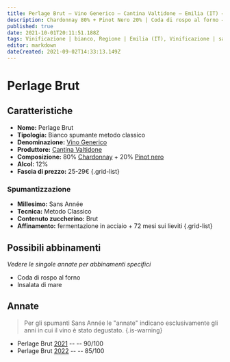 ```yaml
---
title: Perlage Brut – Vino Generico – Cantina Valtidone – Emilia (IT) – 25-29€ – 3★
description: Chardonnay 80% + Pinot Nero 20% | Coda di rospo al forno – Insalata di mare – Tartare di ricciola con maionese di arachidi –
published: true
date: 2021-10-01T20:11:51.188Z
tags: Vinificazione | bianco, Regione | Emilia (IT), Vinificazione | sans-annee, Vinificazione | blend, Vinificazione | spumante, Vinificazione | metodo classico, Vinificazione | brut, Valutazioni | 3 stelle, Vitigni | Chardonnay, Vitigni |Pinot nero, Prezzi | 25-29€, Alimento | coda di rospo, Cottura | al forno, Alimento | insalata di mare, Alimento | ricciola, Cottura | tartare, Aromatizzazione | maionese alle arachidi
editor: markdown
dateCreated: 2021-09-02T14:33:13.149Z
---
```


# Perlage Brut

## Caratteristiche
- **Nome:** Perlage Brut
- **Tipologia:** Bianco spumante metodo classico
- **Denominazione:** [Vino Generico](/denominazioni/Italia/Vino-generico)
- **Produttore:** [Cantina Valtidone](/produttori/Italia/Emilia/Cantina-Valtidone) 
- **Composizione:** 80% [Chardonnay](/vitigni/Francia/chardonnay) + 20% [Pinot nero](/vitigni/Francia/pinot-nero)
- **Alcol:** 12%
- **Fascia di prezzo:** 25-29€
{.grid-list}

### Spumantizzazione
- **Millesimo:** Sans Année
- **Tecnica:** Metodo Classico
- **Contenuto zuccherino:** Brut
- **Affinamento:** fermentazione in acciaio + 72 mesi sui lieviti
{.grid-list}


## Possibili abbinamenti
*Vedere le singole annate per abbinamenti specifici*

- Coda di rospo al forno
- Insalata di mare

## Annate
> Per gli spumanti Sans Année le "annate" indicano esclusivamente gli anni in cui il vino è stato degustato.
{.is-warning}

- Perlage Brut [2021](/vini/Italia/Emilia/Cantina-Valtidone/Perlage-Brut/2021) -- <span class="star-4"></span> -- 90/100
- Perlage Brut [2022](/vini/Italia/Emilia/Cantina-Valtidone/Perlage-Brut/2022) -- <span class="star-3"></span> -- 85/100

